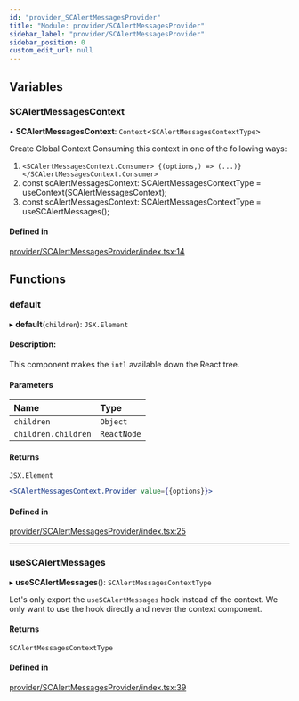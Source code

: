```yaml
---
id: "provider_SCAlertMessagesProvider"
title: "Module: provider/SCAlertMessagesProvider"
sidebar_label: "provider/SCAlertMessagesProvider"
sidebar_position: 0
custom_edit_url: null
---
```


## Variables

### SCAlertMessagesContext

• **SCAlertMessagesContext**: `Context`<`SCAlertMessagesContextType`\>

Create Global Context
Consuming this context in one of the following ways:
 1. `<SCAlertMessagesContext.Consumer>
      {(options,) => (...)}
    </SCAlertMessagesContext.Consumer>`
 2. const scAlertMessagesContext: SCAlertMessagesContextType = useContext(SCAlertMessagesContext);
 3. const scAlertMessagesContext: SCAlertMessagesContextType = useSCAlertMessages();

#### Defined in

[provider/SCAlertMessagesProvider/index.tsx:14](https://github.com/selfcommunity/community-ui/blob/7f26f69/packages/sc-core/src/components/provider/SCAlertMessagesProvider/index.tsx#L14)

## Functions

### default

▸ **default**(`children`): `JSX.Element`

#### Description:
This component makes the `intl` available down the React tree.

#### Parameters

| Name | Type |
| :------ | :------ |
| `children` | `Object` |
| `children.children` | `ReactNode` |

#### Returns

`JSX.Element`

```jsx
<SCAlertMessagesContext.Provider value={{options}}>
```

#### Defined in

[provider/SCAlertMessagesProvider/index.tsx:25](https://github.com/selfcommunity/community-ui/blob/7f26f69/packages/sc-core/src/components/provider/SCAlertMessagesProvider/index.tsx#L25)

___

### useSCAlertMessages

▸ **useSCAlertMessages**(): `SCAlertMessagesContextType`

Let's only export the `useSCAlertMessages` hook instead of the context.
We only want to use the hook directly and never the context component.

#### Returns

`SCAlertMessagesContextType`

#### Defined in

[provider/SCAlertMessagesProvider/index.tsx:39](https://github.com/selfcommunity/community-ui/blob/7f26f69/packages/sc-core/src/components/provider/SCAlertMessagesProvider/index.tsx#L39)

